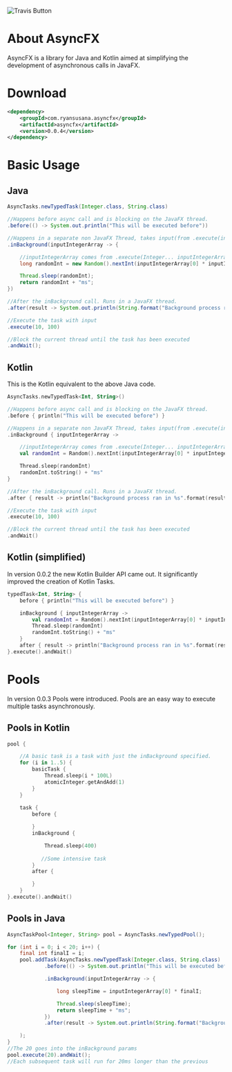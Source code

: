 ![Travis Button](https://travis-ci.org/RyanSusana/AsyncFX.svg?branch=master)

# About AsyncFX
AsyncFX is a library for Java and Kotlin aimed at simplifying the development of asynchronous calls in JavaFX.

# Download
```xml
<dependency>
    <groupId>com.ryansusana.asyncfx</groupId>
    <artifactId>asyncfx</artifactId>
    <version>0.0.4</version>
</dependency>
```
# Basic Usage

## Java
```java
AsyncTasks.newTypedTask(Integer.class, String.class)

//Happens before async call and is blocking on the JavaFX thread.
.before(() -> System.out.println("This will be executed before"))

//Happens in a separate non JavaFX Thread, takes input(from .execute(inputParams))
.inBackground(inputIntegerArray -> {

    //inputIntegerArray comes from .execute(Integer... inputIntegerArray) call
    long randomInt = new Random().nextInt(inputIntegerArray[0] * inputIntegerArray[1]);

    Thread.sleep(randomInt);
    return randomInt + "ms";
})

//After the inBackground call. Runs in a JavaFX thread.
.after(result -> System.out.println(String.format("Background process ran in %s", result)))

//Execute the task with input
.execute(10, 100)

//Block the current thread until the task has been executed
.andWait();

```

## Kotlin
This is the Kotlin equivalent to the above Java code.
```kotlin
AsyncTasks.newTypedTask<Int, String>()

//Happens before async call and is blocking on the JavaFX thread.
.before { println("This will be executed before") }

//Happens in a separate non JavaFX Thread, takes input(from .execute(inputParams))
.inBackground { inputIntegerArray ->

    //inputIntegerArray comes from .execute(Integer... inputIntegerArray) call
    val randomInt = Random().nextInt(inputIntegerArray[0] * inputIntegerArray[1]).toLong()

    Thread.sleep(randomInt)
    randomInt.toString() + "ms"
}

//After the inBackground call. Runs in a JavaFX thread.
.after { result -> println("Background process ran in %s".format(result)) }

//Execute the task with input
.execute(10, 100)

//Block the current thread until the task has been executed
.andWait()
```

## Kotlin (simplified)
In version 0.0.2 the new Kotlin Builder API came out. It significantly improved the creation of Kotlin Tasks.
```kotlin
typedTask<Int, String> {
    before { println("This will be executed before") }

    inBackground { inputIntegerArray ->
        val randomInt = Random().nextInt(inputIntegerArray[0] * inputIntegerArray[1]).toLong()
        Thread.sleep(randomInt)
        randomInt.toString() + "ms"
    }
    after { result -> println("Background process ran in %s".format(result)) }
}.execute().andWait()
```

# Pools
In version 0.0.3 Pools were introduced. Pools are an easy way to execute multiple tasks asynchronously.

## Pools in Kotlin
```kotlin
pool {

    //A basic task is a task with just the inBackground specified.
    for (i in 1..5) {
        basicTask {
            Thread.sleep(i * 100L)
            atomicInteger.getAndAdd(1)
        }
    }
    
    task {
        before {

        }
        inBackground {

            Thread.sleep(400)
            
           //Some intensive task
        }
        after {

        }
    }
}.execute().andWait()
```

## Pools in Java
```java
AsyncTaskPool<Integer, String> pool = AsyncTasks.newTypedPool();

for (int i = 0; i < 20; i++) {
    final int finalI = i;
    pool.addTask(AsyncTasks.newTypedTask(Integer.class, String.class)
            .before(() -> System.out.println("This will be executed before"))

            .inBackground(inputIntegerArray -> {

                long sleepTime = inputIntegerArray[0] * finalI;

                Thread.sleep(sleepTime);
                return sleepTime + "ms";
            })
            .after(result -> System.out.println(String.format("Background process ran in %s", result)))

    );
}
//The 20 goes into the inBackground params
pool.execute(20).andWait();
//Each subsequent task will run for 20ms longer than the previous
```